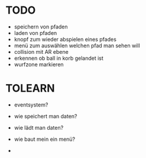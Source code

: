 # TODO

- speichern von pfaden
- laden von pfaden
- knopf zum wieder abspielen eines pfades
- menü zum auswählen welchen pfad man sehen will
- collision mit AR ebene
- erkennen ob ball in korb gelandet ist
- wurfzone markieren


# TOLEARN

- eventsystem?
- wie speichert man daten?
- wie lädt man daten?


- wie baut mein ein menü?
- 